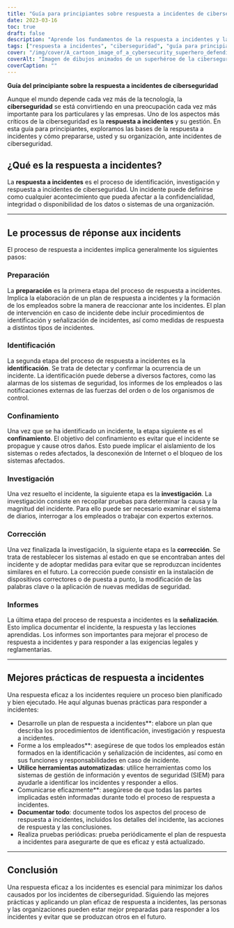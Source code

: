 ```yaml
---
title: "Guía para principiantes sobre respuesta a incidentes de ciberseguridad"
date: 2023-03-16
toc: true
draft: false
description: "Aprende los fundamentos de la respuesta a incidentes y la gestión de incidentes de ciberseguridad con esta guía para principiantes".
tags: ["respuesta a incidentes", "ciberseguridad", "guía para principiantes", "protección de datos", "seguridad de datos", "seguridad informática", "seguridad de redes", "ciberataques", "seguridad de la información", "ciberdelincuencia", "seguridad digital", "infraestructura informática", "violación de datos", "ciberamenazas", "ciberdefensa", "gestión de incidentes", "recuperación de datos", "planificación de la seguridad", "gestión de riesgos", "estrategia de ciberseguridad"].
cover: "/img/cover/A_cartoon_image_of_a_cybersecurity_superhero_defending_a_city.png"
coverAlt: "Imagen de dibujos animados de un superhéroe de la ciberseguridad defendiendo una ciudad de las ciberamenazas".
coverCaption: ""
---
```


 **Guía del principiante sobre la respuesta a incidentes de ciberseguridad**
 
 Aunque el mundo depende cada vez más de la tecnología, la **ciberseguridad** se está convirtiendo en una preocupación cada vez más importante para los particulares y las empresas. Uno de los aspectos más críticos de la ciberseguridad es la **respuesta a incidentes** y su gestión. En esta guía para principiantes, exploramos las bases de la respuesta a incidentes y cómo prepararse, usted y su organización, ante incidentes de ciberseguridad.
 
 ## ¿Qué es la respuesta a incidentes?
 
 La **respuesta a incidentes** es el proceso de identificación, investigación y respuesta a incidentes de ciberseguridad. Un incidente puede definirse como cualquier acontecimiento que pueda afectar a la confidencialidad, integridad o disponibilidad de los datos o sistemas de una organización.
 
 ______
 
 ## Le processus de réponse aux incidents
 
 El proceso de respuesta a incidentes implica generalmente los siguientes pasos:
 
 ### Preparación
 
 La **preparación** es la primera etapa del proceso de respuesta a incidentes. Implica la elaboración de un plan de respuesta a incidentes y la formación de los empleados sobre la manera de reaccionar ante los incidentes. El plan de intervención en caso de incidente debe incluir procedimientos de identificación y señalización de incidentes, así como medidas de respuesta a distintos tipos de incidentes.
 
 ### Identificación
 
 La segunda etapa del proceso de respuesta a incidentes es la **identificación**. Se trata de detectar y confirmar la ocurrencia de un incidente. La identificación puede deberse a diversos factores, como las alarmas de los sistemas de seguridad, los informes de los empleados o las notificaciones externas de las fuerzas del orden o de los organismos de control.
 
 ### Confinamiento
 
 Una vez que se ha identificado un incidente, la etapa siguiente es el **confinamiento**. El objetivo del confinamiento es evitar que el incidente se propague y cause otros daños. Esto puede implicar el aislamiento de los sistemas o redes afectados, la desconexión de Internet o el bloqueo de los sistemas afectados.
 
 ### Investigación
 
 Una vez resuelto el incidente, la siguiente etapa es la **investigación**. La investigación consiste en recopilar pruebas para determinar la causa y la magnitud del incidente. Para ello puede ser necesario examinar el sistema de diarios, interrogar a los empleados o trabajar con expertos externos.
 
 ### Corrección
 
 Una vez finalizada la investigación, la siguiente etapa es la **corrección**. Se trata de restablecer los sistemas al estado en que se encontraban antes del incidente y de adoptar medidas para evitar que se reproduzcan incidentes similares en el futuro. La corrección puede consistir en la instalación de dispositivos correctores o de puesta a punto, la modificación de las palabras clave o la aplicación de nuevas medidas de seguridad.
 
 ### Informes
 
 La última etapa del proceso de respuesta a incidentes es la **señalización**. Esto implica documentar el incidente, la respuesta y las lecciones aprendidas. Los informes son importantes para mejorar el proceso de respuesta a incidentes y para responder a las exigencias legales y reglamentarias.
 
 ______
 
 ## Mejores prácticas de respuesta a incidentes
 
 Una respuesta eficaz a los incidentes requiere un proceso bien planificado y bien ejecutado. He aquí algunas buenas prácticas para responder a incidentes:
 
 - Desarrolle un plan de respuesta a incidentes**: elabore un plan que describa los procedimientos de identificación, investigación y respuesta a incidentes.
 - Forme a los empleados**: asegúrese de que todos los empleados están formados en la identificación y señalización de incidentes, así como en sus funciones y responsabilidades en caso de incidente.
 - **Utilice herramientas automatizadas**: utilice herramientas como los sistemas de gestión de información y eventos de seguridad (SIEM) para ayudarle a identificar los incidentes y responder a ellos.
 - Comunicarse eficazmente**: asegúrese de que todas las partes implicadas estén informadas durante todo el proceso de respuesta a incidentes.
 - **Documentar todo**: documente todos los aspectos del proceso de respuesta a incidentes, incluidos los detalles del incidente, las acciones de respuesta y las conclusiones.
 - Realiza pruebas periódicas: prueba periódicamente el plan de respuesta a incidentes para asegurarte de que es eficaz y está actualizado.
 
 ______
 
 ## Conclusión
 
 Una respuesta eficaz a los incidentes es esencial para minimizar los daños causados por los incidentes de ciberseguridad. Siguiendo las mejores prácticas y aplicando un plan eficaz de respuesta a incidentes, las personas y las organizaciones pueden estar mejor preparadas para responder a los incidentes y evitar que se produzcan otros en el futuro.
